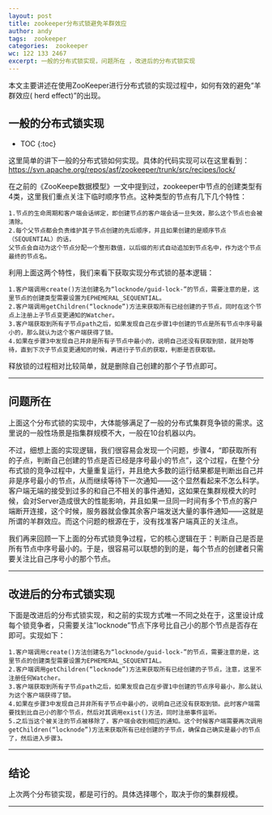 ```yaml
---
layout: post
title: zookeeper分布式锁避免羊群效应
author: andy
tags:  zookeeper 
categories:  zookeeper
wc: 122 133 2467
excerpt: 一般的分布式锁实现，问题所在 ，改进后的分布式锁实现
---
```

本文主要讲述在使用ZooKeeper进行分布式锁的实现过程中，如何有效的避免“羊群效应( herd effect)”的出现。

## 一般的分布式锁实现

* TOC
{:toc}

这里简单的讲下一般的分布式锁如何实现。具体的代码实现可以在这里看到： https://svn.apache.org/repos/asf/zookeeper/trunk/src/recipes/lock/

在之前的《ZooKeepe数据模型》一文中提到过，zookeeper中节点的创建类型有4类，这里我们重点关注下临时顺序节点。这种类型的节点有几下几个特性：

~~~
1.节点的生命周期和客户端会话绑定，即创建节点的客户端会话一旦失效，那么这个节点也会被清除。
2.每个父节点都会负责维护其子节点创建的先后顺序，并且如果创建的是顺序节点（SEQUENTIAL）的话，
父节点会自动为这个节点分配一个整形数值，以后缀的形式自动追加到节点名中，作为这个节点最终的节点名。
~~~

利用上面这两个特性，我们来看下获取实现分布式锁的基本逻辑：
~~~
1.客户端调用create()方法创建名为“locknode/guid-lock-”的节点，需要注意的是，这里节点的创建类型需要设置为EPHEMERAL_SEQUENTIAL。
2.客户端调用getChildren(“locknode”)方法来获取所有已经创建的子节点，同时在这个节点上注册上子节点变更通知的Watcher。
3.客户端获取到所有子节点path之后，如果发现自己在步骤1中创建的节点是所有节点中序号最小的，那么就认为这个客户端获得了锁。
4.如果在步骤3中发现自己并非是所有子节点中最小的，说明自己还没有获取到锁，就开始等待，直到下次子节点变更通知的时候，再进行子节点的获取，判断是否获取锁。
~~~

释放锁的过程相对比较简单，就是删除自己创建的那个子节点即可。

---


## 问题所在

上面这个分布式锁的实现中，大体能够满足了一般的分布式集群竞争锁的需求。这里说的一般性场景是指集群规模不大，一般在10台机器以内。

不过，细想上面的实现逻辑，我们很容易会发现一个问题，步骤4，“即获取所有的子点，判断自己创建的节点是否已经是序号最小的节点”，这个过程，在整个分布式锁的竞争过程中，大量重复运行，并且绝大多数的运行结果都是判断出自己并非是序号最小的节点，从而继续等待下一次通知——这个显然看起来不怎么科学。客户端无端的接受到过多的和自己不相关的事件通知，这如果在集群规模大的时候，会对Server造成很大的性能影响，并且如果一旦同一时间有多个节点的客户端断开连接，这个时候，服务器就会像其余客户端发送大量的事件通知——这就是所谓的羊群效应。而这个问题的根源在于，没有找准客户端真正的关注点。

我们再来回顾一下上面的分布式锁竞争过程，它的核心逻辑在于：判断自己是否是所有节点中序号最小的。于是，很容易可以联想的到的是，每个节点的创建者只需要关注比自己序号小的那个节点。


---


## 改进后的分布式锁实现

下面是改进后的分布式锁实现，和之前的实现方式唯一不同之处在于，这里设计成每个锁竞争者，只需要关注”locknode”节点下序号比自己小的那个节点是否存在即可。实现如下：

~~~
1.客户端调用create()方法创建名为“locknode/guid-lock-”的节点，需要注意的是，这里节点的创建类型需要设置为EPHEMERAL_SEQUENTIAL。
2.客户端调用getChildren(“locknode”)方法来获取所有已经创建的子节点，注意，这里不注册任何Watcher。
3.客户端获取到所有子节点path之后，如果发现自己在步骤1中创建的节点序号最小，那么就认为这个客户端获得了锁。
4.如果在步骤3中发现自己并非所有子节点中最小的，说明自己还没有获取到锁。此时客户端需要找到比自己小的那个节点，然后对其调用exist()方法，同时注册事件监听。
5.之后当这个被关注的节点被移除了，客户端会收到相应的通知。这个时候客户端需要再次调用getChildren(“locknode”)方法来获取所有已经创建的子节点，确保自己确实是最小的节点了，然后进入步骤3。
~~~


---

## 结论

上次两个分布锁实现，都是可行的。具体选择哪个，取决于你的集群规模。


---




